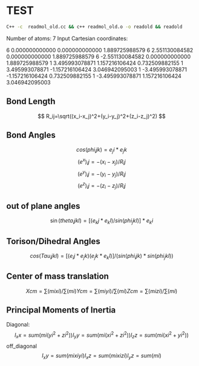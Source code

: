 # TEST
```sh
C++ -c  readmol_old.cc && c++ readmol_old.o -o readold && readold
```
Number of atoms: 7
Input Cartesian coordinates:

6       0.000000000000       0.000000000000       1.889725988579
6       2.551130084582       0.000000000000       1.889725988579
6      -2.551130084582       0.000000000000       1.889725988579
1       3.495993078871       1.157216106424       0.732509882155
1       3.495993078871      -1.157216106424       3.046942095003
1      -3.495993078871      -1.157216106424       0.732509882155
1      -3.495993078871       1.157216106424       3.046942095003


## Bond Length
$$
R_ij=\sqrt((x_i-x_j)^2+(y_i-y_j)^2+(z_i-z_j)^2)
$$
## Bond Angles
$$
cos(phi_ijk)=e_ji*e_jk
$$
$$
(e^x)_ij=-(x_i-x_j)/R_ij
$$
$$
(e^y)_ij=-(y_i-y_j)/R_ij
$$
$$
(e^z)_ij=-(z_i-z_j)/R_ij
$$
## out of plane angles
$$
\sin(theta_ijkl)=[(e_kj*e_kl)/sin(phi_jkl)]*e_ki
$$
## Torison/Dihedral Angles
$$
cos(Tau_ijkl)=[(e_ij*e_jk)(e_jk*e_kl)]/(sin(phi_ijk)*sin(phi_jkl))
$$
## Center of mass translation
$$
Xcm = \sum(mixi)/\sum(mi)
Ycm = \sum(miyi)/\sum(mi)
Zcm = \sum(mizi)/\sum(mi)
$$
## Principal Moments of Inertia

Diagonal:
$$
I_xx=sum(mi(yi^2+zi^2))
I_yy=sum(mi(xi^2+zi^2))
I_zz=sum(mi(xi^2+yi^2))
$$
off_diagonal
$$
I_xy=sum(mixiyi)
I_xz=sum(mixizi)
I_yz=sum(mi)
$$


